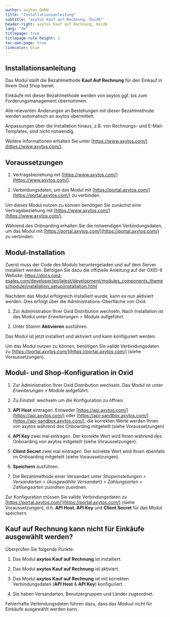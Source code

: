 ```yaml
---
author: axytos GmbH
title: "Installationsanleitung"
subtitle: "axytos Kauf auf Rechnung, Oxid6"
header-right: axytos Kauf auf Rechnung, Oxid6
lang: "de"
titlepage: true
titlepage-rule-height: 2
toc-own-page: true
linkcolor: blue
---
```


## Installationsanleitung

Das Modul stellt die Bezahlmethode __Kauf Auf Rechnung__ für den Einkauf in Ihrem Oxid Shop bereit.

Einkäufe mit dieser Bezahlmethode werden von axytos ggf. bis zum Forderungsmanagement übernommen.

Alle relevanten Änderungen an Bestellungen mit dieser Bezahlmethode werden automatisch an axytos übermittelt.

Anpassungen über die Installation hinaus, z.B. von Rechnungs- und E-Mail-Templates, sind nicht notwendig.

Weitere Informationen erhalten Sie unter [https://www.axytos.com/](https://www.axytos.com/).


## Voraussetzungen

1. Vertragsbeziehung mit [https://www.axytos.com/](https://www.axytos.com/).

2. Verbindungsdaten, um das Modul mit [https://portal.axytos.com/](https://portal.axytos.com/) zu verbinden.

Um dieses Modul nutzen zu können benötigen Sie zunächst eine Vertragsbeziehung mit [https://www.axytos.com/](https://www.axytos.com/).

Während des Onboarding erhalten Sie die notwendigen Verbindungsdaten, um das Modul mit [https://portal.axytos.com/](https://portal.axytos.com/) zu verbinden.


## Modul-Installation

Zuerst muss der Code des Moduls heruntergeladen und auf dem Server installiert werden. Befolgen Sie dazu die offizielle
Anleitung auf der OXID-6 Website:
https://docs.oxid-esales.com/developer/en/latest/development/modules_components_themes/module/installation_setup/installation.html

Nachdem das Modul erfolgreich installiert wurde, kann es nun aktiviert werden. Dies erfolgt über die
Administrations-Oberfläche von Oxid.

1. Zur Administration Ihrer Oxid Distribution wechseln. Nach Installation ist das Modul unter _Erweiterungen > Module_ aufgeführt.

2. Unter _Stamm_ __Aktivieren__ ausführen.

Das Modul ist jetzt installiert und aktiviert und kann konfiguriert werden.

Um das Modul nutzen zu können, benötigen Sie valide Verbindungsdaten zu [https://portal.axytos.com/](https://portal.axytos.com/) (siehe Voraussetzungen).


## Modul- und Shop-Konfiguration in Oxid

1. Zur Administration Ihrer Oxid Distribution wechseln. Das Modul ist unter _Erweiterungen > Module_ aufgeführt.

2. Zu _Einstell._ wechseln um die Konfiguration zu öffnen.

3. __API Host__ eintragen. Entweder [https://api.axytos.com/](https://api.axytos.com/) oder [https://api-sandbox.axytos.com/](https://api-sandbox.axytos.com/), die korrekten Werte werden Ihnen von axytos während des Onboarding mitgeteilt (siehe Voraussetzungen)

4. __API Key__ zwei mal eintragen. Der korrekte Wert wird Ihnen während des Onboarding von axytos mitgeteilt (siehe Voraussetzungen).

5. __Client Secret__ zwei mal eintragen. Der korrekte Wert wird Ihnen ebenfalls im Onboarding mitgeteilt (siehe Voraussetzungen).

6. __Speichern__ ausführen.

10. Die Bezahlmethode einer Versandart unter _Shopeinstellungen > Versandarten > (Ausgewählte Versandart) > Zahlungsarten > Zahlungsarten zuordnen_ zuordnen.

Zur Konfiguration müssen Sie valide Verbindungsdaten zu [https://portal.axytos.com/](https://portal.axytos.com/) (siehe Voraussetzungen), d.h. __API Host__, __API Key__ und __Client Secret__ für das Modul speichern.

## Kauf auf Rechnung kann nicht für Einkäufe ausgewählt werden?

Überprüfen Sie folgende Punkte:

1. Das Modul __axytos Kauf auf Rechnung__ ist installiert.

2. Das Modul __axytos Kauf auf Rechnung__ ist aktiviert.

3. Das Modul __axytos Kauf auf Rechnung__ ist mit korrekten Verbindungsdaten (__API Host__ & __API Key__) konfiguriert.

4. Sie haben Versandarten, Benutzergruppen und Länder zugeordnet.

Fehlerhafte Verbindungsdaten führen dazu, dass das Moduul nicht für Einkäufe ausgewählt werden kann.
